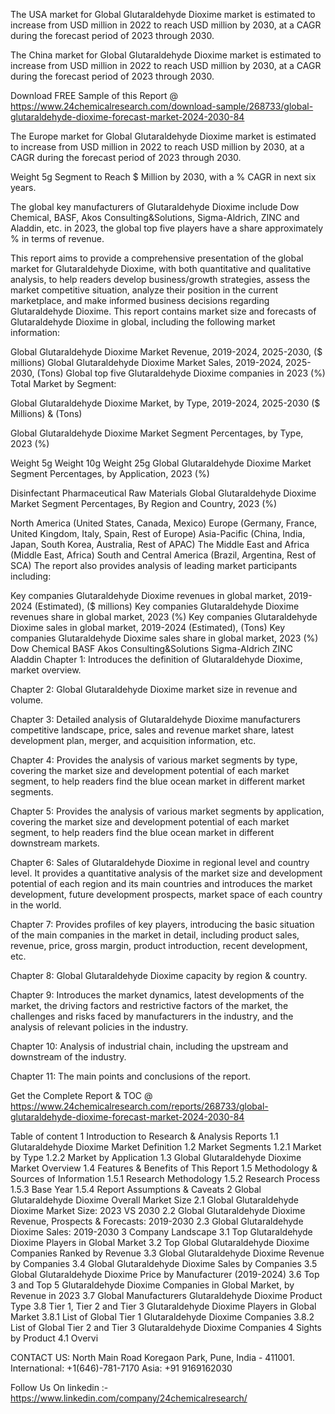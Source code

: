 The USA market for Global Glutaraldehyde Dioxime market is estimated to increase from USD million in 2022 to reach USD million by 2030, at a CAGR during the forecast period of 2023 through 2030.

The China market for Global Glutaraldehyde Dioxime market is estimated to increase from USD million in 2022 to reach USD million by 2030, at a CAGR during the forecast period of 2023 through 2030.

Download FREE Sample of this Report @ https://www.24chemicalresearch.com/download-sample/268733/global-glutaraldehyde-dioxime-forecast-market-2024-2030-84

The Europe market for Global Glutaraldehyde Dioxime market is estimated to increase from USD million in 2022 to reach USD million by 2030, at a CAGR during the forecast period of 2023 through 2030.

Weight 5g Segment to Reach $ Million by 2030, with a % CAGR in next six years.

The global key manufacturers of Glutaraldehyde Dioxime include Dow Chemical, BASF, Akos Consulting&Solutions, Sigma-Aldrich, ZINC and Aladdin, etc. in 2023, the global top five players have a share approximately % in terms of revenue.

This report aims to provide a comprehensive presentation of the global market for Glutaraldehyde Dioxime, with both quantitative and qualitative analysis, to help readers develop business/growth strategies, assess the market competitive situation, analyze their position in the current marketplace, and make informed business decisions regarding Glutaraldehyde Dioxime. This report contains market size and forecasts of Glutaraldehyde Dioxime in global, including the following market information:

Global Glutaraldehyde Dioxime Market Revenue, 2019-2024, 2025-2030, ($ millions)
Global Glutaraldehyde Dioxime Market Sales, 2019-2024, 2025-2030, (Tons)
Global top five Glutaraldehyde Dioxime companies in 2023 (%)
Total Market by Segment:

Global Glutaraldehyde Dioxime Market, by Type, 2019-2024, 2025-2030 ($ Millions) & (Tons)

Global Glutaraldehyde Dioxime Market Segment Percentages, by Type, 2023 (%)

Weight 5g
Weight 10g
Weight 25g
Global Glutaraldehyde Dioxime Market Segment Percentages, by Application, 2023 (%)

Disinfectant
Pharmaceutical Raw Materials
Global Glutaraldehyde Dioxime Market Segment Percentages, By Region and Country, 2023 (%)

North America (United States, Canada, Mexico)
Europe (Germany, France, United Kingdom, Italy, Spain, Rest of Europe)
Asia-Pacific (China, India, Japan, South Korea, Australia, Rest of APAC)
The Middle East and Africa (Middle East, Africa)
South and Central America (Brazil, Argentina, Rest of SCA)
The report also provides analysis of leading market participants including:

Key companies Glutaraldehyde Dioxime revenues in global market, 2019-2024 (Estimated), ($ millions)
Key companies Glutaraldehyde Dioxime revenues share in global market, 2023 (%)
Key companies Glutaraldehyde Dioxime sales in global market, 2019-2024 (Estimated), (Tons)
Key companies Glutaraldehyde Dioxime sales share in global market, 2023 (%)
Dow Chemical
BASF
Akos Consulting&Solutions
Sigma-Aldrich
ZINC
Aladdin
Chapter 1: Introduces the definition of Glutaraldehyde Dioxime, market overview.

Chapter 2: Global Glutaraldehyde Dioxime market size in revenue and volume.

Chapter 3: Detailed analysis of Glutaraldehyde Dioxime manufacturers competitive landscape, price, sales and revenue market share, latest development plan, merger, and acquisition information, etc.

Chapter 4: Provides the analysis of various market segments by type, covering the market size and development potential of each market segment, to help readers find the blue ocean market in different market segments.

Chapter 5: Provides the analysis of various market segments by application, covering the market size and development potential of each market segment, to help readers find the blue ocean market in different downstream markets.

Chapter 6: Sales of Glutaraldehyde Dioxime in regional level and country level. It provides a quantitative analysis of the market size and development potential of each region and its main countries and introduces the market development, future development prospects, market space of each country in the world.

Chapter 7: Provides profiles of key players, introducing the basic situation of the main companies in the market in detail, including product sales, revenue, price, gross margin, product introduction, recent development, etc.

Chapter 8: Global Glutaraldehyde Dioxime capacity by region & country.

Chapter 9: Introduces the market dynamics, latest developments of the market, the driving factors and restrictive factors of the market, the challenges and risks faced by manufacturers in the industry, and the analysis of relevant policies in the industry.

Chapter 10: Analysis of industrial chain, including the upstream and downstream of the industry.

Chapter 11: The main points and conclusions of the report.

Get the Complete Report & TOC @ https://www.24chemicalresearch.com/reports/268733/global-glutaraldehyde-dioxime-forecast-market-2024-2030-84

Table of content
1 Introduction to Research & Analysis Reports
1.1 Glutaraldehyde Dioxime Market Definition
1.2 Market Segments
1.2.1 Market by Type
1.2.2 Market by Application
1.3 Global Glutaraldehyde Dioxime Market Overview
1.4 Features & Benefits of This Report
1.5 Methodology & Sources of Information
1.5.1 Research Methodology
1.5.2 Research Process
1.5.3 Base Year
1.5.4 Report Assumptions & Caveats
2 Global Glutaraldehyde Dioxime Overall Market Size
2.1 Global Glutaraldehyde Dioxime Market Size: 2023 VS 2030
2.2 Global Glutaraldehyde Dioxime Revenue, Prospects & Forecasts: 2019-2030
2.3 Global Glutaraldehyde Dioxime Sales: 2019-2030
3 Company Landscape
3.1 Top Glutaraldehyde Dioxime Players in Global Market
3.2 Top Global Glutaraldehyde Dioxime Companies Ranked by Revenue
3.3 Global Glutaraldehyde Dioxime Revenue by Companies
3.4 Global Glutaraldehyde Dioxime Sales by Companies
3.5 Global Glutaraldehyde Dioxime Price by Manufacturer (2019-2024)
3.6 Top 3 and Top 5 Glutaraldehyde Dioxime Companies in Global Market, by Revenue in 2023
3.7 Global Manufacturers Glutaraldehyde Dioxime Product Type
3.8 Tier 1, Tier 2 and Tier 3 Glutaraldehyde Dioxime Players in Global Market
3.8.1 List of Global Tier 1 Glutaraldehyde Dioxime Companies
3.8.2 List of Global Tier 2 and Tier 3 Glutaraldehyde Dioxime Companies
4 Sights by Product
4.1 Overvi

CONTACT US:
North Main Road Koregaon Park, Pune, India - 411001.
International: +1(646)-781-7170
Asia: +91 9169162030

Follow Us On linkedin :- https://www.linkedin.com/company/24chemicalresearch/
